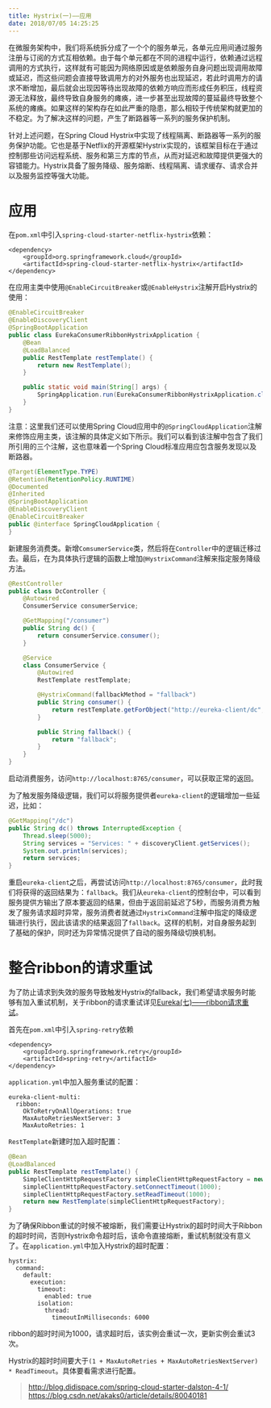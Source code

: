 ```yaml
---
title: Hystrix(一)——应用
date: 2018/07/05 14:25:25
---
```


在微服务架构中，我们将系统拆分成了一个个的服务单元，各单元应用间通过服务注册与订阅的方式互相依赖。由于每个单元都在不同的进程中运行，依赖通过远程调用的方式执行，这样就有可能因为网络原因或是依赖服务自身问题出现调用故障或延迟，而这些问题会直接导致调用方的对外服务也出现延迟，若此时调用方的请求不断增加，最后就会出现因等待出现故障的依赖方响应而形成任务积压，线程资源无法释放，最终导致自身服务的瘫痪，进一步甚至出现故障的蔓延最终导致整个系统的瘫痪。如果这样的架构存在如此严重的隐患，那么相较于传统架构就更加的不稳定。为了解决这样的问题，产生了断路器等一系列的服务保护机制。

针对上述问题，在Spring Cloud Hystrix中实现了线程隔离、断路器等一系列的服务保护功能。它也是基于Netflix的开源框架Hystrix实现的，该框架目标在于通过控制那些访问远程系统、服务和第三方库的节点，从而对延迟和故障提供更强大的容错能力。Hystrix具备了服务降级、服务熔断、线程隔离、请求缓存、请求合并以及服务监控等强大功能。
<!-- more -->
# 应用

在`pom.xml`中引入`spring-cloud-starter-netflix-hystrix`依赖：

```
<dependency>
    <groupId>org.springframework.cloud</groupId>
    <artifactId>spring-cloud-starter-netflix-hystrix</artifactId>
</dependency>
```

在应用主类中使用`@EnableCircuitBreaker`或`@EnableHystrix`注解开启Hystrix的使用：

```java
@EnableCircuitBreaker
@EnableDiscoveryClient
@SpringBootApplication
public class EurekaConsumerRibbonHystrixApplication {
    @Bean
    @LoadBalanced
    public RestTemplate restTemplate() {
        return new RestTemplate();
    }

    public static void main(String[] args) {
        SpringApplication.run(EurekaConsumerRibbonHystrixApplication.class, args);
    }
}
```

注意：这里我们还可以使用Spring Cloud应用中的`@SpringCloudApplication`注解来修饰应用主类，该注解的具体定义如下所示。我们可以看到该注解中包含了我们所引用的三个注解，这也意味着一个Spring Cloud标准应用应包含服务发现以及断路器。

```java
@Target(ElementType.TYPE)
@Retention(RetentionPolicy.RUNTIME)
@Documented
@Inherited
@SpringBootApplication
@EnableDiscoveryClient
@EnableCircuitBreaker
public @interface SpringCloudApplication {
}
```

新建服务消费类。新增`ComsumerService`类，然后将在`Controller`中的逻辑迁移过去。最后，在为具体执行逻辑的函数上增加`@HystrixCommand`注解来指定服务降级方法。

```java
@RestController
public class DcController {
    @Autowired
    ConsumerService consumerService;

    @GetMapping("/consumer")
    public String dc() {
        return consumerService.consumer();
    }

    @Service
    class ConsumerService {
        @Autowired
        RestTemplate restTemplate;

        @HystrixCommand(fallbackMethod = "fallback")
        public String consumer() {
            return restTemplate.getForObject("http://eureka-client/dc", String.class);
        }

        public String fallback() {
            return "fallback";
        }
    }
}
```

启动消费服务，访问`http://localhost:8765/consumer`，可以获取正常的返回。

为了触发服务降级逻辑，我们可以将服务提供者`eureka-client`的逻辑增加一些延迟，比如：

```java
@GetMapping("/dc")
public String dc() throws InterruptedException {
    Thread.sleep(5000);
    String services = "Services: " + discoveryClient.getServices();
    System.out.println(services);
    return services;
}
```

重启`eureka-client`之后，再尝试访问`http://localhost:8765/consumer`，此时我们将获得的返回结果为：`fallback`。我们从`eureka-client`的控制台中，可以看到服务提供方输出了原本要返回的结果，但由于返回前延迟了5秒，而服务消费方触发了服务请求超时异常，服务消费者就通过`HystrixCommand`注解中指定的降级逻辑进行执行，因此该请求的结果返回了`fallback`。这样的机制，对自身服务起到了基础的保护，同时还为异常情况提供了自动的服务降级切换机制。

# 整合ribbon的请求重试

为了防止请求到失效的服务导致触发Hystrix的fallback，我们希望请求服务时能够有加入重试机制，关于ribbon的请求重试详见[Eureka(七)——ribbon请求重试][1]。

首先在`pom.xml`中引入`spring-retry`依赖

```
<dependency>
    <groupId>org.springframework.retry</groupId>
    <artifactId>spring-retry</artifactId>
</dependency>
```

`application.yml`中加入服务重试的配置：

```
eureka-client-multi:
  ribbon:
    OkToRetryOnAllOperations: true
    MaxAutoRetriesNextServer: 3
    MaxAutoRetries: 1
```

`RestTemplate`新建时加入超时配置：

```java
@Bean
@LoadBalanced
public RestTemplate restTemplate() {
    SimpleClientHttpRequestFactory simpleClientHttpRequestFactory = new SimpleClientHttpRequestFactory();
    simpleClientHttpRequestFactory.setConnectTimeout(1000);
    simpleClientHttpRequestFactory.setReadTimeout(1000);
    return new RestTemplate(simpleClientHttpRequestFactory);
}
```

为了确保Ribbon重试的时候不被熔断，我们需要让Hystrix的超时时间大于Ribbon的超时时间，否则Hystrix命令超时后，该命令直接熔断，重试机制就没有意义了。在`application.yml`中加入Hystrix的超时配置：

```
hystrix:
  command:
    default:
      execution:
        timeout:
          enabled: true
        isolation:
          thread:
            timeoutInMilliseconds: 6000
```

ribbon的超时时间为1000，请求超时后，该实例会重试一次，更新实例会重试3次。

Hystrix的超时时间要大于`(1 + MaxAutoRetries + MaxAutoRetriesNextServer) * ReadTimeout`。具体要看需求进行配置。




[1]: /articles/Spring-Cloud/Eureka(七)——ribbon请求重试.html


> http://blog.didispace.com/spring-cloud-starter-dalston-4-1/
> https://blog.csdn.net/akaks0/article/details/80040181

